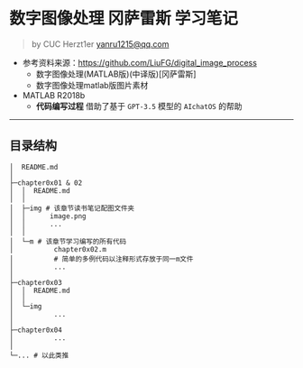 # 数字图像处理 冈萨雷斯 学习笔记

> by CUC Herzt1er yanru1215@qq.com

- 参考资料来源：https://github.com/LiuFG/digital_image_process
  - 数字图像处理(MATLAB版)(中译版)[冈萨雷斯]
  - 数字图像处理matlab版图片素材
- MATLAB R2018b
  - **代码编写过程** 借助了基于 `GPT-3.5` 模型的 `AIchatOS` 的帮助

---

## 目录结构

```shell
│  README.md
│
├─chapter0x01 & 02
│  │  README.md 
│  │
│  ├─img # 该章节读书笔记配图文件夹
│  │      image.png
│  │      ...
│  │
│  └─m # 该章节学习编写的所有代码
│          chapter0x02.m 
│          # 简单的多例代码以注释形式存放于同一m文件
│          ...
│
├─chapter0x03
│  │  README.md
│  │
│  └─img
│          ...
│
├─chapter0x04
│          ...
│
└─... # 以此类推
```
